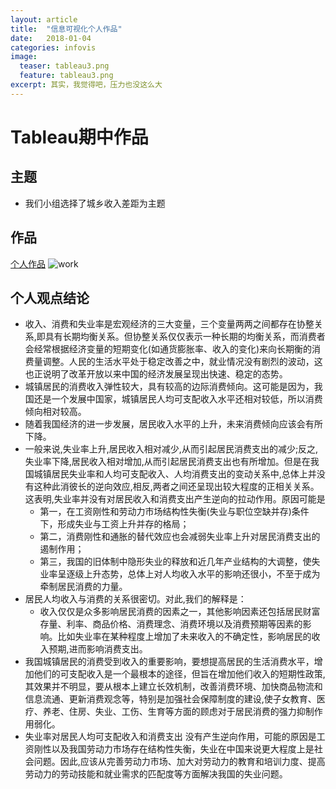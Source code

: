```yaml
---
layout: article
title:  "信息可视化个人作品"
date:   2018-01-04
categories: infovis
image:
  teaser: tableau3.png
  feature: tableau3.png
excerpt: 其实，我觉得吧，压力也没这么大
---
```


# Tableau期中作品

## 主题
- 我们小组选择了城乡收入差距为主题

## 作品
[个人作品](https://luo00789.github.io/infovis/personal/index.html)
![work](https://luo00789.github.io/images/tableau3.png)

## 个人观点结论
- 收入、消费和失业率是宏观经济的三大变量，三个变量两两之间都存在协整关系,即具有长期均衡关系。但协整关系仅仅表示一种长期的均衡关系，而消费者会经常根据经济变量的短期变化(如通货膨胀率、收入的变化)来向长期衡的消费量调整。人民的生活水平处于稳定改善之中，就业情况没有剧烈的波动，这也正说明了改革开放以来中国的经济发展呈现出快速、稳定的态势。
- 城镇居民的消费收入弹性较大，具有较高的边际消费倾向。这可能是因为，我国还是一个发展中国家，城镇居民人均可支配收入水平还相对较低，所以消费倾向相对较高。
- 随着我国经济的进一步发展，居民收入水平的上升，未来消费倾向应该会有所下降。
- 一般来说,失业率上升,居民收入相对减少,从而引起居民消费支出的减少;反之,失业率下降,居民收入相对增加,从而引起居民消费支出也有所增加。但是在我国城镇居民失业率和人均可支配收入、人均消费支出的变动关系中,总体上并没有这种此消彼长的逆向效应,相反,两者之间还呈现出较大程度的正相关关系。这表明,失业率并没有对居民收入和消费支出产生逆向的拉动作用。原因可能是
  - 第一，在工资刚性和劳动力市场结构性失衡(失业与职位空缺并存)条件下，形成失业与工资上升并存的格局；
  - 第二，消费刚性和通胀的替代效应也会减弱失业率上升对居民消费支出的遏制作用；
  - 第三，我国的旧体制中隐形失业的释放和近几年产业结构的大调整，使失业率呈逐级上升态势，总体上对人均收入水平的影响还很小，不至于成为牵制居民消费的力量。
- 居民人均收入与消费的关系很密切。对此,我们的解释是：
  - 收入仅仅是众多影响居民消费的因素之一，其他影响因素还包括居民财富存量、利率、商品价格、消费理念、消费环境以及消费预期等因素的影响。比如失业率在某种程度上增加了未来收入的不确定性，影响居民的收入预期,进而影响消费支出。
- 我国城镇居民的消费受到收入的重要影响，要想提高居民的生活消费水平，增加他们的可支配收入是一个最根本的途径，但旨在增加他们收入的短期性政策,其效果并不明显，要从根本上建立长效机制，改善消费环境、加快商品物流和信息流通、更新消费观念等，特别是加强社会保障制度的建设,使子女教育、医疗、养老、住房、失业、工伤、生育等方面的顾虑对于居民消费的强力抑制作用弱化。
- 失业率对居民人均可支配收入和消费支出 没有产生逆向作用，可能的原因是工资刚性以及我国劳动力市场存在结构性失衡，失业在中国来说更大程度上是社会问题。因此,应该从完善劳动力市场、加大对劳动力的教育和培训力度、提高劳动力的劳动技能和就业需求的匹配度等方面解决我国的失业问题。

